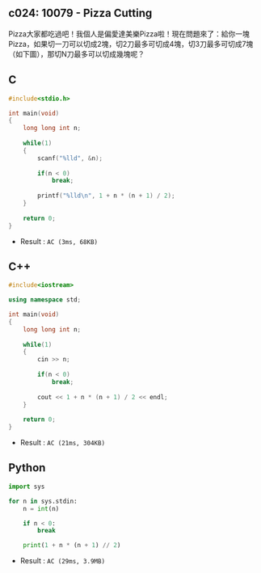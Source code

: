 ## c024: 10079 - Pizza Cutting
Pizza大家都吃過吧！我個人是偏愛達美樂Pizza啦！現在問題來了：給你一塊Pizza，如果切一刀可以切成2塊，切2刀最多可切成4塊，切3刀最多可切成7塊（如下圖），那切N刀最多可以切成幾塊呢？

## C
```C
#include<stdio.h>

int main(void)
{
	long long int n;
	
	while(1)
	{
		scanf("%lld", &n);
		
		if(n < 0)
			break;
			
		printf("%lld\n", 1 + n * (n + 1) / 2);
	}
	
	return 0;
}
```
 * Result : `AC (3ms, 68KB)`

## C++
```C++
#include<iostream>

using namespace std;

int main(void)
{
	long long int n;
	
	while(1)
	{
		cin >> n;
		
		if(n < 0)
			break;
		
		cout << 1 + n * (n + 1) / 2 << endl;
	}
	
	return 0;
}
```
 * Result : `AC (21ms, 304KB)`

## Python
```python
import sys

for n in sys.stdin:
    n = int(n)

    if n < 0:
        break

    print(1 + n * (n + 1) // 2)
```
 * Result : `AC (29ms, 3.9MB)`
